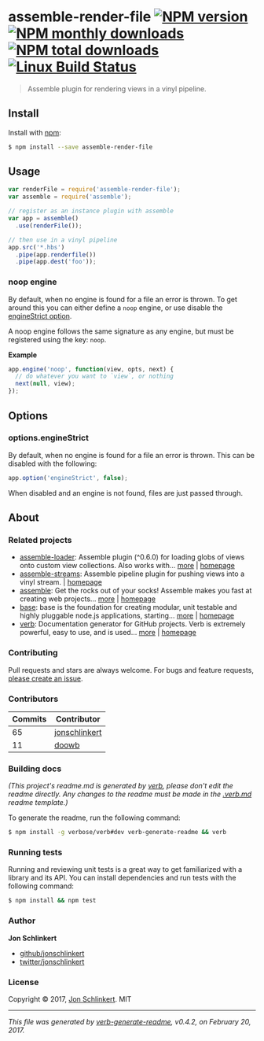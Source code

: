 # assemble-render-file [![NPM version](https://img.shields.io/npm/v/assemble-render-file.svg?style=flat)](https://www.npmjs.com/package/assemble-render-file) [![NPM monthly downloads](https://img.shields.io/npm/dm/assemble-render-file.svg?style=flat)](https://npmjs.org/package/assemble-render-file)  [![NPM total downloads](https://img.shields.io/npm/dt/assemble-render-file.svg?style=flat)](https://npmjs.org/package/assemble-render-file) [![Linux Build Status](https://img.shields.io/travis/assemble/assemble-render-file.svg?style=flat&label=Travis)](https://travis-ci.org/assemble/assemble-render-file)

> Assemble plugin for rendering views in a vinyl pipeline.

## Install

Install with [npm](https://www.npmjs.com/):

```sh
$ npm install --save assemble-render-file
```

## Usage

```js
var renderFile = require('assemble-render-file');
var assemble = require('assemble');

// register as an instance plugin with assemble
var app = assemble()
  .use(renderFile());

// then use in a vinyl pipeline
app.src('*.hbs')
  .pipe(app.renderfile())
  .pipe(app.dest('foo'));
```

### noop engine

By default, when no engine is found for a file an error is thrown. To get around this you can either define a `noop` engine, or use disable the [engineStrict option](#optionsengineStrict).

A noop engine follows the same signature as any engine, but must be registered using the key: `noop`.

**Example**

```js
app.engine('noop', function(view, opts, next) {
  // do whatever you want to `view`, or nothing
  next(null, view);
});
```

## Options

### options.engineStrict

By default, when no engine is found for a file an error is thrown. This can be disabled with the following:

```js
app.option('engineStrict', false);
```

When disabled and an engine is not found, files are just passed through.

## About

### Related projects

* [assemble-loader](https://www.npmjs.com/package/assemble-loader): Assemble plugin (^0.6.0) for loading globs of views onto custom view collections. Also works with… [more](https://github.com/assemble/assemble-loader) | [homepage](https://github.com/assemble/assemble-loader "Assemble plugin (^0.6.0) for loading globs of views onto custom view collections. Also works with verb or other Templates.js based applications.")
* [assemble-streams](https://www.npmjs.com/package/assemble-streams): Assemble pipeline plugin for pushing views into a vinyl stream. | [homepage](https://github.com/assemble/assemble-streams "Assemble pipeline plugin for pushing views into a vinyl stream.")
* [assemble](https://www.npmjs.com/package/assemble): Get the rocks out of your socks! Assemble makes you fast at creating web projects… [more](https://github.com/assemble/assemble) | [homepage](https://github.com/assemble/assemble "Get the rocks out of your socks! Assemble makes you fast at creating web projects. Assemble is used by thousands of projects for rapid prototyping, creating themes, scaffolds, boilerplates, e-books, UI components, API documentation, blogs, building websit")
* [base](https://www.npmjs.com/package/base): base is the foundation for creating modular, unit testable and highly pluggable node.js applications, starting… [more](https://github.com/node-base/base) | [homepage](https://github.com/node-base/base "base is the foundation for creating modular, unit testable and highly pluggable node.js applications, starting with a handful of common methods, like `set`, `get`, `del` and `use`.")
* [verb](https://www.npmjs.com/package/verb): Documentation generator for GitHub projects. Verb is extremely powerful, easy to use, and is used… [more](https://github.com/verbose/verb) | [homepage](https://github.com/verbose/verb "Documentation generator for GitHub projects. Verb is extremely powerful, easy to use, and is used on hundreds of projects of all sizes to generate everything from API docs to readmes.")

### Contributing

Pull requests and stars are always welcome. For bugs and feature requests, [please create an issue](../../issues/new).

### Contributors

| **Commits** | **Contributor** | 
| --- | --- |
| 65 | [jonschlinkert](https://github.com/jonschlinkert) |
| 11 | [doowb](https://github.com/doowb) |

### Building docs

_(This project's readme.md is generated by [verb](https://github.com/verbose/verb-generate-readme), please don't edit the readme directly. Any changes to the readme must be made in the [.verb.md](.verb.md) readme template.)_

To generate the readme, run the following command:

```sh
$ npm install -g verbose/verb#dev verb-generate-readme && verb
```

### Running tests

Running and reviewing unit tests is a great way to get familiarized with a library and its API. You can install dependencies and run tests with the following command:

```sh
$ npm install && npm test
```

### Author

**Jon Schlinkert**

* [github/jonschlinkert](https://github.com/jonschlinkert)
* [twitter/jonschlinkert](https://twitter.com/jonschlinkert)

### License

Copyright © 2017, [Jon Schlinkert](https://github.com/jonschlinkert).
MIT

***

_This file was generated by [verb-generate-readme](https://github.com/verbose/verb-generate-readme), v0.4.2, on February 20, 2017._